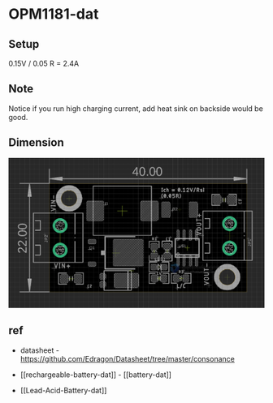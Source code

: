 
# OPM1181-dat 



## Setup 

0.15V / 0.05 R = 2.4A

## Note 

Notice if you run high charging current, add heat sink on backside would be good.

## Dimension 

![](2023-10-25-14-57-35.png)




## ref

- datasheet - https://github.com/Edragon/Datasheet/tree/master/consonance

- [[rechargeable-battery-dat]] - [[battery-dat]]

- [[Lead-Acid-Battery-dat]]